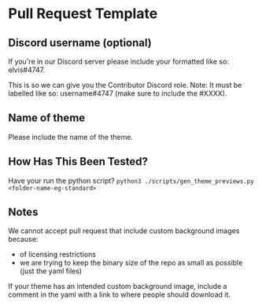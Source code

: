 # Pull Request Template

## Discord username (optional)

If you're in our Discord server please include your formatted like so: elvis#4747.

This is so we can give you the Contributor Discord role.
Note: It must be labelled like so: username#4747 (make sure to include the #XXXX).

## Name of theme

Please include the name of the theme.

## How Has This Been Tested?

Have your run the python script? `python3 ./scripts/gen_theme_previews.py <folder-name-eg-standard>`

## Notes

We cannot accept pull request that include custom background images because:

* of licensing restrictions
* we are trying to keep the binary size of the repo as small as possible (just the yaml files)

If your theme has an intended custom background image, include a comment in the yaml with a link to where people should download it.
